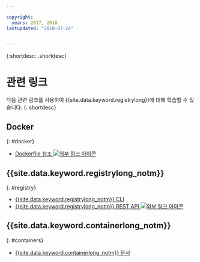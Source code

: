 ```yaml
---

copyright:
  years: 2017, 2018
lastupdated: "2018-07-24"


---
```


{:shortdesc: .shortdesc}


# 관련 링크

다음 관련 링크를 사용하여 {{site.data.keyword.registrylong}}에 대해 학습할 수 있습니다.
{: shortdesc}

## Docker
{: #docker}

<ul>
<li><a href="http://docs.docker.com/engine/reference/builder/" target="_blank">Dockerfile 참조 <img src="../../icons/launch-glyph.svg" alt="외부 링크 아이콘"></a>
</ul>

## {{site.data.keyword.registrylong_notm}}
{: #registry}

<ul>
  <li><a href="registry_cli.html" target="_blank">{{site.data.keyword.registrylong_notm}} CLI</a></li>
<li><a href="https://registry.ng.bluemix.net/api/doc/" target="_blank">{{site.data.keyword.registrylong_notm}} REST API <img src="../../icons/launch-glyph.svg" alt="외부 링크 아이콘"></a></li>
</ul>

## {{site.data.keyword.containerlong_notm}}
{: #containers}

* [{{site.data.keyword.containerlong_notm}} 문서](../../containers/container_index.html)

